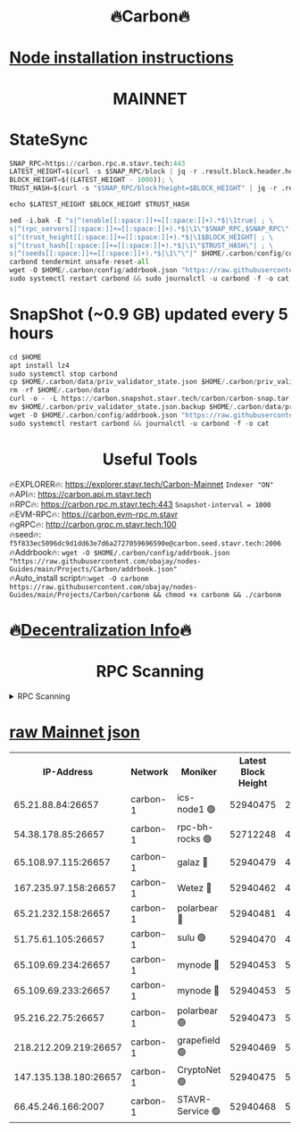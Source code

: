 <h1 align="center"> 🔥Carbon🔥</h1>

[Node installation instructions](https://github.com/obajay/nodes-Guides/tree/main/Projects/Carbon)
=
<h1 align="center"> MAINNET</h1>

# StateSync
```python
SNAP_RPC=https://carbon.rpc.m.stavr.tech:443
LATEST_HEIGHT=$(curl -s $SNAP_RPC/block | jq -r .result.block.header.height); \
BLOCK_HEIGHT=$((LATEST_HEIGHT - 1000)); \
TRUST_HASH=$(curl -s "$SNAP_RPC/block?height=$BLOCK_HEIGHT" | jq -r .result.block_id.hash)

echo $LATEST_HEIGHT $BLOCK_HEIGHT $TRUST_HASH

sed -i.bak -E "s|^(enable[[:space:]]+=[[:space:]]+).*$|\1true| ; \
s|^(rpc_servers[[:space:]]+=[[:space:]]+).*$|\1\"$SNAP_RPC,$SNAP_RPC\"| ; \
s|^(trust_height[[:space:]]+=[[:space:]]+).*$|\1$BLOCK_HEIGHT| ; \
s|^(trust_hash[[:space:]]+=[[:space:]]+).*$|\1\"$TRUST_HASH\"| ; \
s|^(seeds[[:space:]]+=[[:space:]]+).*$|\1\"\"|" $HOME/.carbon/config/config.toml
carbond tendermint unsafe-reset-all
wget -O $HOME/.carbon/config/addrbook.json "https://raw.githubusercontent.com/obajay/nodes-Guides/main/Projects/Carbon/addrbook.json"
sudo systemctl restart carbond && sudo journalctl -u carbond -f -o cat
```
# SnapShot (~0.9 GB) updated every 5 hours
```python
cd $HOME
apt install lz4
sudo systemctl stop carbond
cp $HOME/.carbon/data/priv_validator_state.json $HOME/.carbon/priv_validator_state.json.backup
rm -rf $HOME/.carbon/data
curl -o - -L https://carbon.snapshot.stavr.tech/carbon/carbon-snap.tar.lz4 | lz4 -c -d - | tar -x -C $HOME/.carbon --strip-components 2
mv $HOME/.carbon/priv_validator_state.json.backup $HOME/.carbon/data/priv_validator_state.json
wget -O $HOME/.carbon/config/addrbook.json "https://raw.githubusercontent.com/obajay/nodes-Guides/main/Projects/Carbon/addrbook.json"
sudo systemctl restart carbond && journalctl -u carbond -f -o cat
```

 <h1 align="center"> Useful Tools</h1>

🔥EXPLORER🔥:     https://explorer.stavr.tech/Carbon-Mainnet        `Indexer "ON"` \
🔥API🔥:          https://carbon.api.m.stavr.tech \
🔥RPC🔥:          https://carbon.rpc.m.stavr.tech:443              `Snapshot-interval = 1000` \
🔥EVM-RPC🔥:      https://carbon.evm-rpc.m.stavr \
🔥gRPC🔥:         http://carbon.grpc.m.stavr.tech:100 \
🔥seed🔥:      `f5f833ec5096dc9d1dd63e7d6a2727059696590e@carbon.seed.stavr.tech:2006` \
🔥Addrbook🔥:  `wget -O $HOME/.carbon/config/addrbook.json "https://raw.githubusercontent.com/obajay/nodes-Guides/main/Projects/Carbon/addrbook.json"` \
🔥Auto_install script🔥:`wget -O carbonm https://raw.githubusercontent.com/obajay/nodes-Guides/main/Projects/Carbon/carbonm && chmod +x carbonm && ./carbonm`

🔥[Decentralization Info](https://github.com/obajay/StateSync-snapshots/tree/main/Projects/Carbon/Decentralization)🔥
=
<h1 align="center"> RPC Scanning</h1>

<details>
<summary>RPC Scanning</summary>

<h2 align="center"> We scan nodes in real time every 4 hours. And we provide the final result of RPC endpoints.
We cannot influence the operation of these nodes in any way. </h2>


```python
If Voting Power is higher than 0 --> then the Node is a validator of the network and may be subject to attack and be a potential threat to the chain.
```
```python
We marked such validators with a red symbol
```

</details>

[raw Mainnet json](https://rpc-check.carbonm.stavr.tech/carbonm/rpc-carbonm-result.json)
=


<table><tr><th>IP-Address</th><th>Network</th><th>Moniker</th><th>Latest Block Height</th><th>Earliest Block Height</th><th>Catching Up</th><th>Tx Index</th><th>Voting Power</th><th>Scan Time</th></tr><tr><td>65.21.88.84:26657</td><td>carbon-1</td><td>ics-node1 🟢</td><td>52940475</td><td>21164241</td><td>False</td><td>off</td><td>0</td><td>2024-01-28T02:37:31.598747800UTC</td></tr><tr><td>54.38.178.85:26657</td><td>carbon-1</td><td>rpc-bh-rocks 🟢</td><td>52712248</td><td>45292001</td><td>False</td><td>on</td><td>0</td><td>2024-01-28T02:37:53.429937574UTC</td></tr><tr><td>65.108.97.115:26657</td><td>carbon-1</td><td>galaz 🔴</td><td>52940479</td><td>47374001</td><td>False</td><td>on</td><td>11466679621</td><td>2024-01-28T02:37:40.401839510UTC</td></tr><tr><td>167.235.97.158:26657</td><td>carbon-1</td><td>Wetez 🔴</td><td>52940462</td><td>48067570</td><td>False</td><td>on</td><td>1329883570</td><td>2024-01-28T02:37:06.578449876UTC</td></tr><tr><td>65.21.232.158:26657</td><td>carbon-1</td><td>polarbear 🔴</td><td>52940481</td><td>48126001</td><td>False</td><td>on</td><td>10842029124</td><td>2024-01-28T02:37:48.957096694UTC</td></tr><tr><td>51.75.61.105:26657</td><td>carbon-1</td><td>sulu 🟢</td><td>52940470</td><td>48742001</td><td>False</td><td>on</td><td>0</td><td>2024-01-28T02:37:22.763914193UTC</td></tr><tr><td>65.109.69.234:26657</td><td>carbon-1</td><td>mynode 🔴</td><td>52940453</td><td>50560001</td><td>False</td><td>off</td><td>12836371443</td><td>2024-01-28T02:36:50.006762703UTC</td></tr><tr><td>65.109.69.233:26657</td><td>carbon-1</td><td>mynode 🔴</td><td>52940453</td><td>50610001</td><td>False</td><td>off</td><td>8714322127</td><td>2024-01-28T02:36:49.651186074UTC</td></tr><tr><td>95.216.22.75:26657</td><td>carbon-1</td><td>polarbear 🟢</td><td>52940473</td><td>52338001</td><td>False</td><td>on</td><td>0</td><td>2024-01-28T02:37:29.236595609UTC</td></tr><tr><td>218.212.209.219:26657</td><td>carbon-1</td><td>grapefield 🟢</td><td>52940469</td><td>52371001</td><td>False</td><td>on</td><td>0</td><td>2024-01-28T02:37:20.356939841UTC</td></tr><tr><td>147.135.138.180:26657</td><td>carbon-1</td><td>CryptoNet 🟢</td><td>52940475</td><td>52934001</td><td>False</td><td>on</td><td>0</td><td>2024-01-28T02:37:31.908197201UTC</td></tr><tr><td>66.45.246.166:2007</td><td>carbon-1</td><td>STAVR-Service 🟢</td><td>52940468</td><td>52938001</td><td>False</td><td>on</td><td>0</td><td>2024-01-28T02:37:19.481225180UTC</td></tr></table>